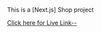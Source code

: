 This is a [Next.js] Shop project 

[Click here for Live Link--](https://shop-project-next-t3by.vercel.app/)
